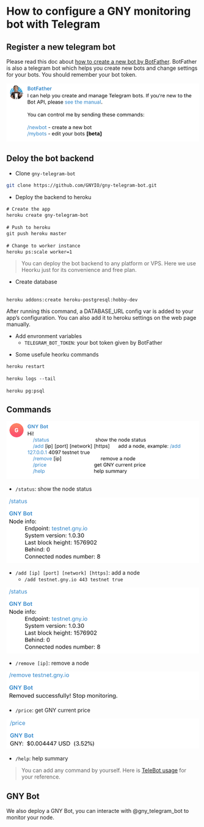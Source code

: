 # How to configure a GNY monitoring bot with Telegram

## Register a new telegram bot

Please read this doc about [how to create a new bot by BotFather](https://core.telegram.org/bots#creating-a-new-bot). BotFather is also a telegram bot which helps you create new bots and change settings for your bots. You should remember your bot token.

![bot father](../shapes/bot_father.png)

## Deloy the bot backend

- Clone `gny-telegram-bot`

```bash
git clone https://github.com/GNYIO/gny-telegram-bot.git

```

- Deploy the backend to heroku

```
# Create the app
heroku create gny-telegram-bot

# Push to heroku
git push heroku master

# Change to worker instance
heroku ps:scale worker=1
```

> You can deploy the bot backend to any platform or VPS. Here we use Heorku just for its convenience and free plan.

- Create database

```

heroku addons:create heroku-postgresql:hobby-dev

```

After running this command, a DATABASE_URL config var is added to your app’s configuration. You can also add it to heroku settings on the web page manually.

- Add envronment variables
  - `TELEGRAM_BOT_TOKEN`: your bot token given by BotFather

* Some usefule heorku commands

```
heroku restart

heroku logs --tail

heroku pg:psql
```

## Commands

![start](../shapes/bot_start.png)

- `/status`: show the node status

![status](../shapes/bot_status.png)

- `/add [ip] [port] [network] [https]`: add a node
  - `/add testnet.gny.io 443 testnet true`

![add a node](../shapes/bot_status.png)

- `/remove [ip]`: remove a node

![remove a node](../shapes/bot_remove.png)

- `/price`: get GNY current price

![get GNY price](../shapes/bot_price.png)

- `/help`: help summary

> You can add any command by yourself. Here is [TeleBot usage](https://github.com/mullwar/telebot) for your reference.

## GNY Bot

We also deploy a GNY Bot, you can interacte with @gny_telegram_bot to monitor your node.
